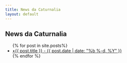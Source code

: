 ```yaml
---
title: News da Caturnalia
layout: default
---
```

<!doctype html>
<section class="newsCat-section">
   <h1 class="newsCat-title" data-aos="fade-zoom-in">News da Caturnalia</h1>
   <div class="newsCat-div">
       <ul class="newsCat-ul" >
            {% for post in site.posts%}
            <li class="newsCat-li">
               <a class="newsCat-a" href="{{ post.url }}">•{{ post.title }} - {{ post.date | date: "%b %-d, %Y" }}</a>
            </li>
            {% endfor %}
       </ul>
       </div>
<section>
